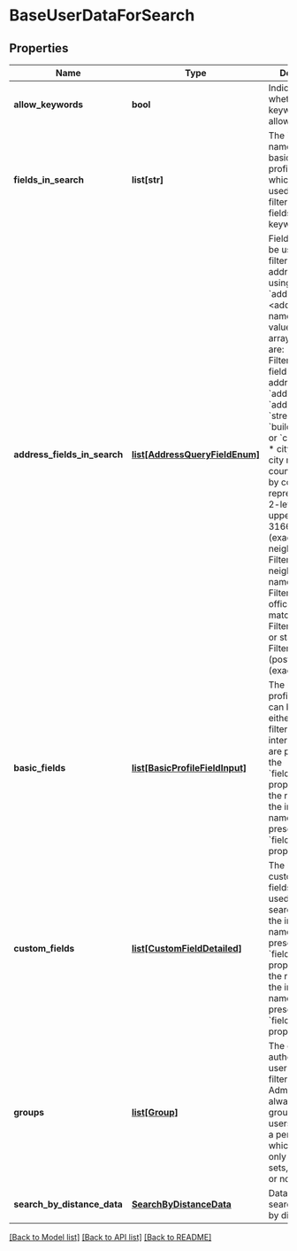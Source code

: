 # BaseUserDataForSearch

## Properties
Name | Type | Description | Notes
------------ | ------------- | ------------- | -------------
**allow_keywords** | **bool** | Indicates whether using keywords is allowed | [optional] 
**fields_in_search** | **list[str]** | The internal names of either basic or custom profile fields which  can be used as search filters (separated fields, not keywords)   | [optional] 
**address_fields_in_search** | [**list[AddressQueryFieldEnum]**](AddressQueryFieldEnum.md) | Fields which can be used when filtering by user address, by using the &#x60;address.&lt;addressField&gt;&#x60; name Possibles values for each array element are: * address: Filters by any field in the street address: &#x60;addressLine1&#x60;, &#x60;addressLine2&#x60;, &#x60;street&#x60;, &#x60;buildingNumber&#x60; or &#x60;complement&#x60;   * city: Filters by city name * country: Filters by country, represented as 2-letter, uppercase, ISO 3166-1 code (exact match) * neighborhood: Filters by neighborhood name  * poBox: Filters by post-office box (exact match) * region: Filters by region or state * zip: Filters by zip (postal) code (exact match)  | [optional] 
**basic_fields** | [**list[BasicProfileFieldInput]**](BasicProfileFieldInput.md) | The list of basic profile fields that can be used either as search filters (if the internal names are present in the &#x60;fieldsInSearch&#x60; property) or on the result list (if the internal names are present in the &#x60;fieldsInList&#x60; property)  | [optional] 
**custom_fields** | [**list[CustomFieldDetailed]**](CustomFieldDetailed.md) | The list of custom profile fields that can be used either as search filters (if the internal names are present in the &#x60;fieldsInSearch&#x60; property) or on the result list (if the internal names are present in the &#x60;fieldsInList&#x60; property)  | [optional] 
**groups** | [**list[Group]**](Group.md) | The groups the authenticated user can use to filter users. Admins can always filter by groups, while users depend on a permission, which can be to only view group sets, only groups or none.  | [optional] 
**search_by_distance_data** | [**SearchByDistanceData**](SearchByDistanceData.md) | Data for searching users by distance | [optional] 

[[Back to Model list]](../README.md#documentation-for-models) [[Back to API list]](../README.md#documentation-for-api-endpoints) [[Back to README]](../README.md)


